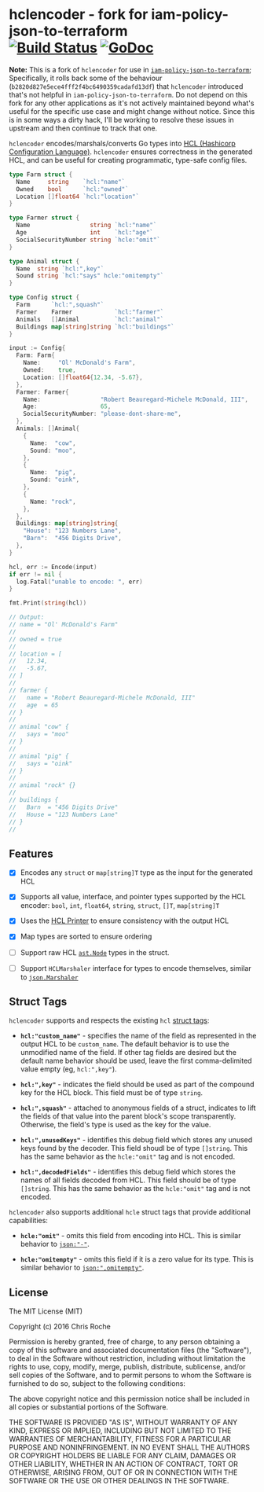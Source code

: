 # hclencoder - fork for iam-policy-json-to-terraform<br>[![Build Status](https://travis-ci.org/rodaine/hclencoder.svg?branch=master)](https://travis-ci.org/rodaine/hclencoder) [![GoDoc](https://godoc.org/github.com/rodaine/hclencoder?status.svg)](https://godoc.org/github.com/rodaine/hclencoder)

**Note:** This is a fork of `hclencoder` for use in [`iam-policy-json-to-terraform`](https://github.com/flosell/iam-policy-json-to-terraform); Specifically, it rolls back some of the behaviour (`b2820d827e5ece4fff2f4bc6490359cadafd13df`) that `hclencoder` introduced that's not helpful in `iam-policy-json-to-terraform`. Do not depend on this fork for any other applications as it's not actively maintained beyond what's useful for the specific use case and might change without notice. Since this is in some ways a dirty hack, I'll be working to resolve these issues in upstream and then continue to track that one. 

`hclencoder` encodes/marshals/converts Go types into [HCL (Hashicorp Configuration Language)][HCL]. `hclencoder` ensures correctness in the generated HCL, and can be useful for creating programmatic, type-safe config files.

```go
type Farm struct {
  Name     string    `hcl:"name"`
  Owned    bool      `hcl:"owned"`
  Location []float64 `hcl:"location"`
}

type Farmer struct {
  Name                 string `hcl:"name"`
  Age                  int    `hcl:"age"`
  SocialSecurityNumber string `hcle:"omit"`
}

type Animal struct {
  Name  string `hcl:",key"`
  Sound string `hcl:"says" hcle:"omitempty"`
}

type Config struct {
  Farm      `hcl:",squash"`
  Farmer    Farmer            `hcl:"farmer"`
  Animals   []Animal          `hcl:"animal"`
  Buildings map[string]string `hcl:"buildings"`
}

input := Config{
  Farm: Farm{
    Name:     "Ol' McDonald's Farm",
    Owned:    true,
    Location: []float64{12.34, -5.67},
  },
  Farmer: Farmer{
    Name:                 "Robert Beauregard-Michele McDonald, III",
    Age:                  65,
    SocialSecurityNumber: "please-dont-share-me",
  },
  Animals: []Animal{
    {
      Name:  "cow",
      Sound: "moo",
    },
    {
      Name:  "pig",
      Sound: "oink",
    },
    {
      Name: "rock",
    },
  },
  Buildings: map[string]string{
    "House": "123 Numbers Lane",
    "Barn":  "456 Digits Drive",
  },
}

hcl, err := Encode(input)
if err != nil {
  log.Fatal("unable to encode: ", err)
}

fmt.Print(string(hcl))

// Output:
// name = "Ol' McDonald's Farm"
//
// owned = true
//
// location = [
//   12.34,
//   -5.67,
// ]
//
// farmer {
//   name = "Robert Beauregard-Michele McDonald, III"
//   age  = 65
// }
//
// animal "cow" {
//   says = "moo"
// }
//
// animal "pig" {
//   says = "oink"
// }
//
// animal "rock" {}
//
// buildings {
//   Barn  = "456 Digits Drive"
//   House = "123 Numbers Lane"
// }
//
```

## Features

- [x] Encodes any `struct` or `map[string]T` type as the input for the generated HCL
- [x] Supports all value, interface, and pointer types supported by the HCL encoder: `bool`, `int`, `float64`, `string`, `struct`, `[]T`, `map[string]T`
- [x] Uses the [HCL Printer][hclprinter] to ensure consistency with the output HCL
- [x] Map types are sorted to ensure ordering
- [ ] Support raw HCL [`ast.Node`][node] types in the struct.
- [ ] Support `HCLMarshaler` interface for types to encode themselves, similar to [`json.Marshaler`][jsonmarshal]


## Struct Tags

`hclencoder` supports and respects the existing `hcl` [struct tags][tags]:

- **`hcl:"custom_name"`** - specifies the name of the field as represented in the output HCL to be `custom_name`. The default behavior is to use the unmodified name of the field. If other tag fields are desired but the default name behavior should be used, leave the first comma-delimited value empty (eg, `hcl:",key"`).

- **`hcl:",key"`** - indicates the field should be used as part of the compound key for the HCL block. This field must be of type `string`.

- **`hcl:",squash"`** - attached to anonymous fields of a struct, indicates to lift the fields of that value into the parent block's scope transparently. Otherwise, the field's type is used as the key for the value.

- **`hcl:",unusedKeys"`** - identifies this debug field which stores any unused keys found by the decoder. This field shoudl be of type `[]string`. This has the same behavior as the `hcle:"omit"` tag and is not encoded.

- **`hcl:",decodedFields"`** - identifies this debug field which stores the names of all fields decoded from HCL. This field should be of type `[]string`. This has the same behavior as the `hcle:"omit"` tag and is not encoded.

`hclencoder` also supports additional `hcle` struct tags that provide additional capabilities:

- **`hcle:"omit"`** - omits this field from encoding into HCL. This is similar behavior to [`json:"-"`][json].

- **`hcle:"omitempty"`** - omits this field if it is a zero value for its type. This is similar behavior to [`json:",omitempty"`][json].

[HCL]:         https://github.com/hashicorp/hcl
[hclprinter]:  https://godoc.org/github.com/hashicorp/hcl/hcl/printer
[json]:        https://golang.org/pkg/encoding/json/#Marshal
[jsonmarshal]: https://golang.org/pkg/encoding/json/#Marshaler
[node]:        https://godoc.org/github.com/hashicorp/hcl/hcl/ast#Node
[tags]:        https://golang.org/pkg/reflect/#StructTag

## License

The MIT License (MIT)

Copyright (c) 2016 Chris Roche

Permission is hereby granted, free of charge, to any person obtaining a copy of this software and associated documentation files (the "Software"), to deal in the Software without restriction, including without limitation the rights to use, copy, modify, merge, publish, distribute, sublicense, and/or sell copies of the Software, and to permit persons to whom the Software is furnished to do so, subject to the following conditions:

The above copyright notice and this permission notice shall be included in all copies or substantial portions of the Software.

THE SOFTWARE IS PROVIDED "AS IS", WITHOUT WARRANTY OF ANY KIND, EXPRESS OR IMPLIED, INCLUDING BUT NOT LIMITED TO THE WARRANTIES OF MERCHANTABILITY, FITNESS FOR A PARTICULAR PURPOSE AND NONINFRINGEMENT. IN NO EVENT SHALL THE AUTHORS OR COPYRIGHT HOLDERS BE LIABLE FOR ANY CLAIM, DAMAGES OR OTHER LIABILITY, WHETHER IN AN ACTION OF CONTRACT, TORT OR OTHERWISE, ARISING FROM, OUT OF OR IN CONNECTION WITH THE SOFTWARE OR THE USE OR OTHER DEALINGS IN THE SOFTWARE.
